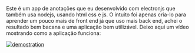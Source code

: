   Este é um app de anotações que eu desenvolvido com electronjs que também usa nodejs, usando html css e js. O intuito foi apenas cria-lo para aprender um pouco mais de front end já que uso mais back end, achei o resultado bem bacana e uma aplicação bem utilizável. 
  Deixo aqui um vídeo mostrando como a aplicação funciona: 
  
 
[![demostration](http://img.youtube.com/vi/cLebH5Nt0VY/0.jpg)](https://youtu.be/cLebH5Nt0VY)
